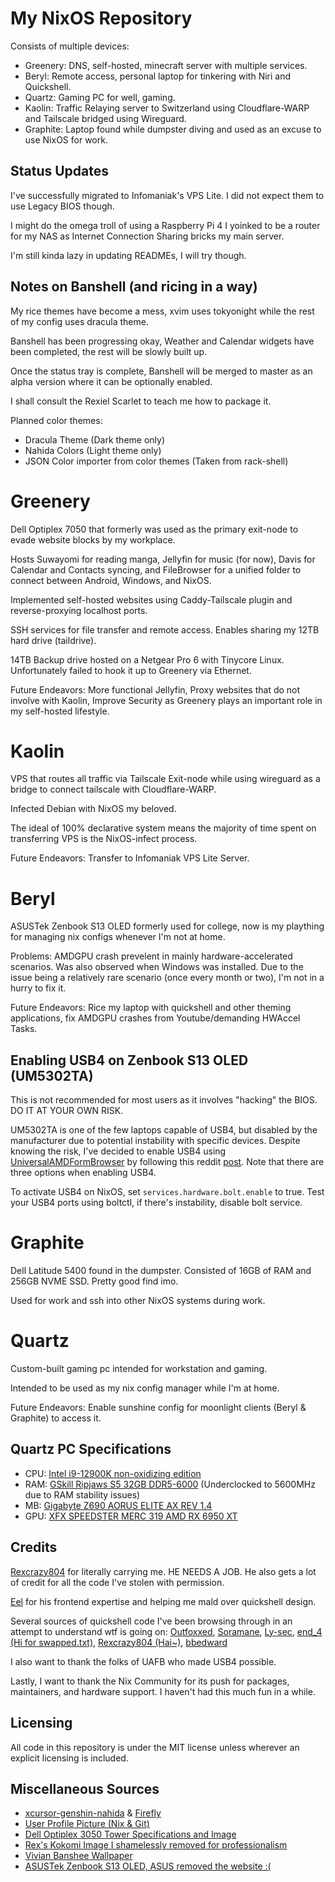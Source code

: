 # My NixOS Repository
Consists of multiple devices:

- Greenery: DNS, self-hosted, minecraft server with multiple services.
- Beryl: Remote access, personal laptop for tinkering with Niri and Quickshell.
- Quartz: Gaming PC for well, gaming.
- Kaolin: Traffic Relaying server to Switzerland using Cloudflare-WARP and Tailscale bridged using Wireguard.
- Graphite: Laptop found while dumpster diving and used as an excuse to use NixOS for work.

## Status Updates
 I've successfully migrated to Infomaniak's VPS Lite. I did not expect them to use Legacy BIOS though.

 I might do the omega troll of using a Raspberry Pi 4 I yoinked to be a router for my NAS as Internet Connection
 Sharing bricks my main server.

 I'm still kinda lazy in updating READMEs, I will try though.

## Notes on Banshell (and ricing in a way)

My rice themes have become a mess, xvim uses tokyonight while the rest of my config uses dracula theme.

Banshell has been progressing okay, Weather and Calendar widgets have been completed, the rest will be slowly built up.

Once the status tray is complete, Banshell will be merged to master as an alpha version where it can be optionally enabled.

I shall consult the Rexiel Scarlet to teach me how to package it.

Planned color themes:
- Dracula Theme (Dark theme only)
- Nahida Colors (Light theme only)
- JSON Color importer from color themes (Taken from rack-shell)

# Greenery

Dell Optiplex 7050 that formerly was used as the primary exit-node to evade website blocks by my workplace.

Hosts Suwayomi for reading manga, Jellyfin for music (for now), Davis for Calendar and Contacts syncing, and
FileBrowser for a unified folder to connect between Android, Windows, and NixOS.

Implemented self-hosted websites using Caddy-Tailscale plugin and reverse-proxying localhost ports.

SSH services for file transfer and remote access. Enables sharing my 12TB hard drive (taildrive).

14TB Backup drive hosted on a Netgear Pro 6 with Tinycore Linux. Unfortunately failed to hook it up to Greenery via
Ethernet.

Future Endeavors: More functional Jellyfin, Proxy websites that do not involve with Kaolin, Improve Security as Greenery 
plays an important role in my self-hosted lifestyle.

# Kaolin

VPS that routes all traffic via Tailscale Exit-node while using wireguard as a bridge to connect tailscale
with Cloudflare-WARP.

Infected Debian with NixOS my beloved.

The ideal of 100% declarative system means the majority of time spent on transferring VPS is the NixOS-infect process.

Future Endeavors: Transfer to Infomaniak VPS Lite Server.

# Beryl

ASUSTek Zenbook S13 OLED formerly used for college, now is my plaything for managing nix configs whenever I'm not at home.

Problems: AMDGPU crash prevelent in mainly hardware-accelerated scenarios. Was also observed when Windows was installed.
Due to the issue being a relatively rare scenario (once every month or two), I'm not in a hurry to fix it.

Future Endeavors: Rice my laptop with quickshell and other theming applications, fix AMDGPU crashes from Youtube/demanding HWAccel Tasks.

## Enabling USB4 on Zenbook S13 OLED (UM5302TA)
This is not recommended for most users as it involves "hacking" the
BIOS. DO IT AT YOUR OWN RISK.

UM5302TA is one of the few laptops capable of USB4, but disabled by the
manufacturer due to potential instability with specific devices. 
Despite knowing the risk, I've decided to enable USB4 using 
[UniversalAMDFormBrowser](https://github.com/DavidS95/Smokeless_UMAF/blob/main/UniversalAMDFormBrowser.zip) by following this reddit [post](https://www.reddit.com/r/ASUS/comments/13omq1e/zenbook_s13_bios_update_for_usb_4_whats_going_on/).
Note that there are three options when enabling USB4.

To activate USB4 on NixOS, set ```services.hardware.bolt.enable``` to true.
Test your USB4 ports using boltctl, if there's instability, disable bolt service.

# Graphite

Dell Latitude 5400 found in the dumpster. Consisted of 16GB of RAM and 256GB NVME SSD. Pretty good find imo.

Used for work and ssh into other NixOS systems during work.

# Quartz

Custom-built gaming pc intended for workstation and gaming.

Intended to be used as my nix config manager while I'm at home.

Future Endeavors: Enable sunshine config for moonlight clients (Beryl & Graphite) to access it. 

## Quartz PC Specifications
- CPU: [Intel i9-12900K non-oxidizing edition](https://www.intel.com/content/www/us/en/products/sku/134599/intel-core-i912900k-processor-30m-cache-up-to-5-20-ghz/specifications.html)
- RAM: [GSkill Ripjaws S5 32GB DDR5-6000](https://www.gskill.com/products/1/165/377/Ripjaws-S5-DDR5-Intel-XMP) (Underclocked to 5600MHz due to RAM stability issues)
- MB: [Gigabyte Z690 AORUS ELITE AX REV 1.4](https://www.gigabyte.com/Motherboard/Z690-AORUS-ELITE-AX-rev-14)
- GPU: [XFX SPEEDSTER MERC 319 AMD RX 6950 XT](https://www.xfxforce.com/shop/xfx-speedster-merc-319-amd-radeon-tm-rx-6950-xt-black)

## Credits
[Rexcrazy804](https://github.com/Rexcrazy804) for literally carrying me. HE NEEDS A JOB.
He also gets a lot of credit for all the code I've stolen with permission.

[Eel](https://github.com/zhuazhuzz) for his frontend expertise and helping me mald over quickshell design.

Several sources of quickshell code I've been browsing through in an attempt to understand wtf is going on:
[Outfoxxed](https://quickshell.outfoxxed.me/), [Soramane](https://github.com/caelestia-dots/shell), [Ly-sec](https://github.com/Ly-sec/nixos), [end_4 (Hi for swapped.txt)](https://github.com/end-4/dots-hyprland), [Rexcrazy804 (Hai~)](https://github.com/Rexcrazy804/Zaphkiel/tree/master/users/dots/quickshell/kurukurubar), [bbedward](https://github.com/bbedward/DankMaterialShell)

I also want to thank the folks of UAFB who made USB4 possible.

Lastly, I want to thank the Nix Community for its push for packages,
maintainers, and hardware support. I haven't had this much fun in
a while.

## Licensing
All code in this repository is under the MIT license unless wherever an
explicit licensing is included.

## Miscellaneous Sources
- [xcursor-genshin-nahida](https://aur.archlinux.org/packages/xcursor-samtoki-genshin-impact) & [Firefly](https://www.pling.com/p/2226124)
- [User Profile Picture (Nix & Git)](https://danbooru.donmai.us/posts/9246148)
- [Dell Optiplex 3050 Tower Specifications and Image](https://i.dell.com/sites/doccontent/shared-content/data-sheets/en/Documents/OptiPlex-3050-Towers-Technical-Specifications.pdf)
- [Rex's Kokomi Image I shamelessly removed for professionalism](https://danbooru.donmai.us/posts/9590836)
- [Vivian Banshee Wallpaper](https://danbooru.donmai.us/posts/9259057?q=vivian_banshee+pyogo)
- [ASUSTek Zenbook S13 OLED, ASUS removed the website :(](https://www.bestbuy.com/site/asus-zenbook-s-13-oled-um5302-13-3-laptop-amd-ryzen-7-16-gb-memory-1-tb-ssd-ponder-blue/6510809.p)
